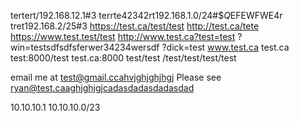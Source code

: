 tertert/192.168.12.1#$3$
terrte42342rt192.168.1.0/24#$$Q$EFEWFWE4r
tret192.168.2/25#$3$
https://test.ca/test/test
http://test.ca/tete
https://www.test.test/test
http://www.test.ca?test=test
?win=testsdfsdfsferwer34234wersdf
?dick=test
www.test.ca
test.ca
test:8000/test
test.ca:8000
test/test
/test/test/test/test

email me at test@gmail.ccahvjghjghjhgj
Please see ryan@test.caaghjghjgjcadasdadasdadasdad

10.10.10.1
10.10.10.0/23
